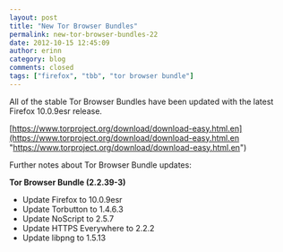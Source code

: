 ```yaml
---
layout: post
title: "New Tor Browser Bundles"
permalink: new-tor-browser-bundles-22
date: 2012-10-15 12:45:09
author: erinn
category: blog
comments: closed
tags: ["firefox", "tbb", "tor browser bundle"]
---
```


All of the stable Tor Browser Bundles have been updated with the latest Firefox 10.0.9esr release.

[https://www.torproject.org/download/download-easy.html.en](https://www.torproject.org/download/download-easy.html.en "https://www.torproject.org/download/download-easy.html.en")

Further notes about Tor Browser Bundle updates:

**Tor Browser Bundle (2.2.39-3)**

-   Update Firefox to 10.0.9esr
-   Update Torbutton to 1.4.6.3
-   Update NoScript to 2.5.7
-   Update HTTPS Everywhere to 2.2.2
-   Update libpng to 1.5.13

